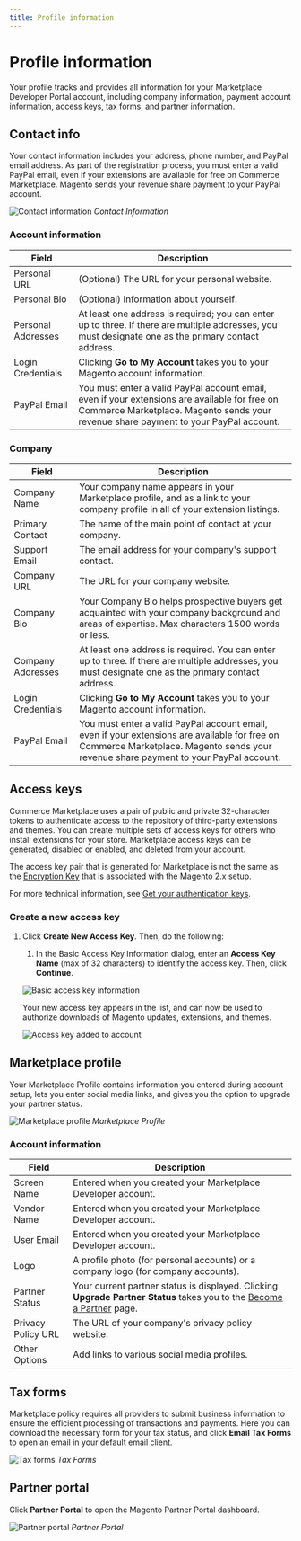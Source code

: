 ```yaml
---
title: Profile information
---
```


# Profile information

Your profile tracks and provides all information for your Marketplace Developer Portal account, including company information, payment account information, access keys, tax forms, and partner information.

## Contact info

Your contact information includes your address, phone number, and PayPal email address. As part of the registration process, you must enter a valid PayPal email, even if your extensions are available for free on Commerce Marketplace. Magento sends your revenue share payment to your PayPal account.

![Contact information](../_images/account-information.png)
_Contact Information_

### Account information

|Field|Description|
|--- |--- |
|Personal URL|(Optional) The URL for your personal website.|
|Personal Bio|(Optional) Information about yourself.|
|Personal Addresses|At least one address is required; you can enter up to three. If there are multiple addresses, you must designate one as the primary contact address.|
|Login Credentials|Clicking **Go to My Account** takes you to your Magento account information.|
|PayPal Email|You must enter a valid PayPal account email, even if  your extensions are available for free on Commerce Marketplace. Magento sends your revenue share payment to your PayPal account.|

### Company

|Field|Description|
|--- |--- |
|Company Name|Your company name appears in your Marketplace profile, and as a link to your company profile in all of your extension listings.|
|Primary Contact|The name of the main point of contact at your company.|
|Support Email|The email address for your company's support contact.|
|Company URL|The URL for your company website.|
|Company Bio|Your Company Bio helps prospective buyers get acquainted with your company background and areas of expertise. Max characters 1500 words or less.|
|Company Addresses|At least one address is required. You can enter up to three. If there are multiple addresses, you must designate one as the primary contact address.|
|Login Credentials|Clicking **Go to My Account** takes you to your Magento account information.|
|PayPal Email|You must enter a valid PayPal account email, even if  your extensions are available for free on Commerce Marketplace. Magento sends your revenue share payment to your PayPal account.|

## Access keys

Commerce Marketplace uses a pair of public and private 32-character tokens to authenticate access to the repository of third-party extensions and themes. You can create multiple sets of access keys for others who install extensions for your store. Marketplace access keys can be generated, disabled or enabled, and deleted from your account.

<InlineAlert variant="info" slots="text"/>

The access key pair that is generated for Marketplace is not the same as the [Encryption Key](https://docs.magento.com/user-guide/system/encryption-key.html) that is associated with the Magento 2.x setup.

For more technical information, see [Get your authentication keys](https://devdocs.magento.com/guides/v2.3/install-gde/prereq/connect-auth.html).

### Create a new access key

1. Click **Create New Access Key**. Then, do the following:

    1. In the Basic Access Key Information dialog, enter an **Access Key Name** (max of 32 characters) to identify the access key. Then, click **Continue**.

    ![Basic access key information](../_images/basic-access-key-information.png)

    Your new access key appears in the list, and can now be used to authorize downloads of Magento updates, extensions, and themes.

    ![Access key added to account](../_images/access-keys.png)

## Marketplace profile

Your Marketplace Profile contains information you entered during account setup, lets you enter social media links, and gives you the option to upgrade your partner status.

![Marketplace profile](../_images/marketplace-profile.png)
_Marketplace Profile_

### Account information

| Field | Description |
|-------|-------------|
| Screen Name | Entered when you created your Marketplace Developer account. |
| Vendor Name | Entered when you created your Marketplace Developer account. |
| User Email | Entered when you created your Marketplace Developer account. |
| Logo | A profile photo (for personal accounts) or a company logo (for company accounts). |
| Partner Status | Your current partner status is displayed. Clicking **Upgrade Partner Status** takes you to the [Become a Partner](https://magento.com/partners/become) page. |
| Privacy Policy URL | The URL of your company\'s privacy policy website. |
| Other Options | Add links to various social media profiles. |

## Tax forms

Marketplace policy requires all providers to submit business information to ensure the efficient processing of transactions and payments. Here you can download the necessary form for your tax status, and click **Email Tax Forms** to open an email in your default email client.

![Tax forms](../_images/tax-forms.png)
_Tax Forms_

## Partner portal

Click **Partner Portal** to open the Magento Partner Portal dashboard.

![Partner portal](../_images/partner-portal.png)
_Partner Portal_
